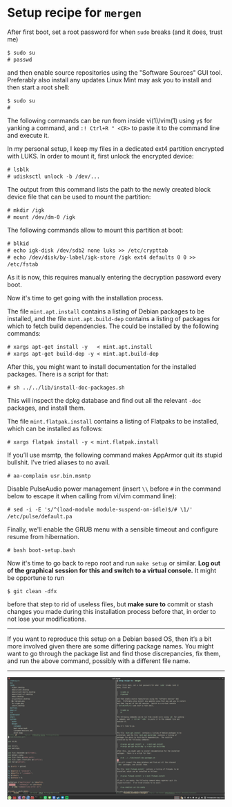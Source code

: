 # Setup recipe for `mergen`

After first boot, set a root password for when `sudo` breaks (and it
does, trust me)

    $ sudo su
    # passwd

and then enable source repositories using the "Software Sources" GUI
tool.  Preferably also install any updates Linux Mint may ask you to install
and then start a root shell:

    $ sudo su
    #

The following commands can be run from inside vi(1)/vim(1) using `y$`
for yanking a command, and `:! Ctrl+R " <CR>` to paste it to the
command line and execute it.

In my personal setup, I keep my files in a dedicated ext4 partition
encrypted with LUKS.  In order to mount it, first unlock the encrypted
device:

    # lsblk
    # udisksctl unlock -b /dev/...

The output from this command lists the path to the newly created
block device file that can be used to mount the partition:

    # mkdir /igk
    # mount /dev/dm-0 /igk

The following commands allow to mount this partition at boot:

    # blkid
    # echo igk-disk /dev/sdb2 none luks >> /etc/crypttab
    # echo /dev/disk/by-label/igk-store /igk ext4 defaults 0 0 >> /etc/fstab

As it is now, this requires manually entering the decryption password
every boot.


Now it's time to get going with the installation process.


The file `mint.apt.install` contains a listing of Debian packages to be
installed, and the file `mint.apt.build-dep` contains a listing of
packages for which to fetch build dependencies.  The could be
installed by the following commands:

    # xargs apt-get install -y   < mint.apt.install
    # xargs apt-get build-dep -y < mint.apt.build-dep

After this, you might want to install documentation for the installed
packages.  There is a script for that:

    # sh ../../lib/install-doc-packages.sh

This will inspect the dpkg database and find out all the relevant
`-doc` packages, and install them.

The file `mint.flatpak.install` contains a listing of Flatpaks to be
installed, which can be installed as follows:

    # xargs flatpak install -y < mint.flatpak.install

If you’ll use msmtp, the following command makes AppArmor quit its
stupid bullshit.  I’ve tried aliases to no avail.

    # aa-complain usr.bin.msmtp

Disable PulseAudio power management (insert `\\` before `#` in the
command below to escape it when calling from vi/vim command line):

    # sed -i -E 's/^(load-module module-suspend-on-idle)$/# \1/' /etc/pulse/default.pa

Finally, we'll enable the GRUB menu with a sensible timeout and
configure resume from hibernation.

    # bash boot-setup.bash

Now it's time to go back to repo root and run `make setup` or
similar. **Log out of the graphical session for this and switch
to a virtual console.**  It might be opportune to run

    $ git clean -dfx

before that step to rid of useless files, but **make sure to** commit
or stash changes you made during this installation process before
that, in order to not lose your modifications.

---

If you want to reproduce this setup on a Debian based OS, then it’s a
bit more involved given there are some differing package names.  You
might want to go through the package list and find those
discrepancies, fix them, and run the above command, possibly with a
different file name.

---

![screen cap](/candy/scr-mergen.png)
